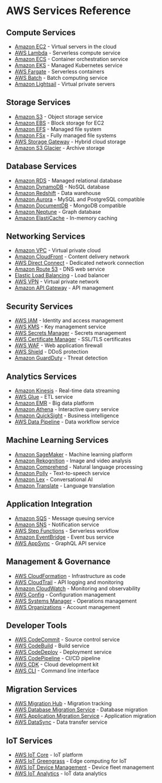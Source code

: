 # AWS Services Reference

## Compute Services
- [Amazon EC2](https://aws.amazon.com/ec2/) - Virtual servers in the cloud
- [AWS Lambda](https://aws.amazon.com/lambda/) - Serverless compute service
- [Amazon ECS](https://aws.amazon.com/ecs/) - Container orchestration service
- [Amazon EKS](https://aws.amazon.com/eks/) - Managed Kubernetes service
- [AWS Fargate](https://aws.amazon.com/fargate/) - Serverless containers
- [AWS Batch](https://aws.amazon.com/batch/) - Batch computing service
- [Amazon Lightsail](https://aws.amazon.com/lightsail/) - Virtual private servers

## Storage Services
- [Amazon S3](https://aws.amazon.com/s3/) - Object storage service
- [Amazon EBS](https://aws.amazon.com/ebs/) - Block storage for EC2
- [Amazon EFS](https://aws.amazon.com/efs/) - Managed file system
- [Amazon FSx](https://aws.amazon.com/fsx/) - Fully managed file systems
- [AWS Storage Gateway](https://aws.amazon.com/storagegateway/) - Hybrid cloud storage
- [Amazon S3 Glacier](https://aws.amazon.com/glacier/) - Archive storage

## Database Services
- [Amazon RDS](https://aws.amazon.com/rds/) - Managed relational database
- [Amazon DynamoDB](https://aws.amazon.com/dynamodb/) - NoSQL database
- [Amazon Redshift](https://aws.amazon.com/redshift/) - Data warehouse
- [Amazon Aurora](https://aws.amazon.com/aurora/) - MySQL and PostgreSQL compatible
- [Amazon DocumentDB](https://aws.amazon.com/documentdb/) - MongoDB compatible
- [Amazon Neptune](https://aws.amazon.com/neptune/) - Graph database
- [Amazon ElastiCache](https://aws.amazon.com/elasticache/) - In-memory caching

## Networking Services
- [Amazon VPC](https://aws.amazon.com/vpc/) - Virtual private cloud
- [Amazon CloudFront](https://aws.amazon.com/cloudfront/) - Content delivery network
- [AWS Direct Connect](https://aws.amazon.com/directconnect/) - Dedicated network connection
- [Amazon Route 53](https://aws.amazon.com/route53/) - DNS web service
- [Elastic Load Balancing](https://aws.amazon.com/elasticloadbalancing/) - Load balancer
- [AWS VPN](https://aws.amazon.com/vpn/) - Virtual private network
- [Amazon API Gateway](https://aws.amazon.com/api-gateway/) - API management

## Security Services
- [AWS IAM](https://aws.amazon.com/iam/) - Identity and access management
- [AWS KMS](https://aws.amazon.com/kms/) - Key management service
- [AWS Secrets Manager](https://aws.amazon.com/secrets-manager/) - Secrets management
- [AWS Certificate Manager](https://aws.amazon.com/certificate-manager/) - SSL/TLS certificates
- [AWS WAF](https://aws.amazon.com/waf/) - Web application firewall
- [AWS Shield](https://aws.amazon.com/shield/) - DDoS protection
- [Amazon GuardDuty](https://aws.amazon.com/guardduty/) - Threat detection

## Analytics Services
- [Amazon Kinesis](https://aws.amazon.com/kinesis/) - Real-time data streaming
- [AWS Glue](https://aws.amazon.com/glue/) - ETL service
- [Amazon EMR](https://aws.amazon.com/emr/) - Big data platform
- [Amazon Athena](https://aws.amazon.com/athena/) - Interactive query service
- [Amazon QuickSight](https://aws.amazon.com/quicksight/) - Business intelligence
- [AWS Data Pipeline](https://aws.amazon.com/datapipeline/) - Data workflow service

## Machine Learning Services
- [Amazon SageMaker](https://aws.amazon.com/sagemaker/) - Machine learning platform
- [Amazon Rekognition](https://aws.amazon.com/rekognition/) - Image and video analysis
- [Amazon Comprehend](https://aws.amazon.com/comprehend/) - Natural language processing
- [Amazon Polly](https://aws.amazon.com/polly/) - Text-to-speech service
- [Amazon Lex](https://aws.amazon.com/lex/) - Conversational AI
- [Amazon Translate](https://aws.amazon.com/translate/) - Language translation

## Application Integration
- [Amazon SQS](https://aws.amazon.com/sqs/) - Message queuing service
- [Amazon SNS](https://aws.amazon.com/sns/) - Notification service
- [AWS Step Functions](https://aws.amazon.com/step-functions/) - Serverless workflow
- [Amazon EventBridge](https://aws.amazon.com/eventbridge/) - Event bus service
- [AWS AppSync](https://aws.amazon.com/appsync/) - GraphQL API service

## Management & Governance
- [AWS CloudFormation](https://aws.amazon.com/cloudformation/) - Infrastructure as code
- [AWS CloudTrail](https://aws.amazon.com/cloudtrail/) - API logging and monitoring
- [Amazon CloudWatch](https://aws.amazon.com/cloudwatch/) - Monitoring and observability
- [AWS Config](https://aws.amazon.com/config/) - Configuration management
- [AWS Systems Manager](https://aws.amazon.com/systems-manager/) - Operations management
- [AWS Organizations](https://aws.amazon.com/organizations/) - Account management

## Developer Tools
- [AWS CodeCommit](https://aws.amazon.com/codecommit/) - Source control service
- [AWS CodeBuild](https://aws.amazon.com/codebuild/) - Build service
- [AWS CodeDeploy](https://aws.amazon.com/codedeploy/) - Deployment service
- [AWS CodePipeline](https://aws.amazon.com/codepipeline/) - CI/CD pipeline
- [AWS CDK](https://aws.amazon.com/cdk/) - Cloud development kit
- [AWS CLI](https://aws.amazon.com/cli/) - Command line interface

## Migration Services
- [AWS Migration Hub](https://aws.amazon.com/migration-hub/) - Migration tracking
- [AWS Database Migration Service](https://aws.amazon.com/dms/) - Database migration
- [AWS Application Migration Service](https://aws.amazon.com/application-migration-service/) - Application migration
- [AWS DataSync](https://aws.amazon.com/datasync/) - Data transfer service

## IoT Services
- [AWS IoT Core](https://aws.amazon.com/iot-core/) - IoT platform
- [AWS IoT Greengrass](https://aws.amazon.com/greengrass/) - Edge computing for IoT
- [AWS IoT Device Management](https://aws.amazon.com/iot-device-management/) - Device fleet management
- [AWS IoT Analytics](https://aws.amazon.com/iot-analytics/) - IoT data analytics